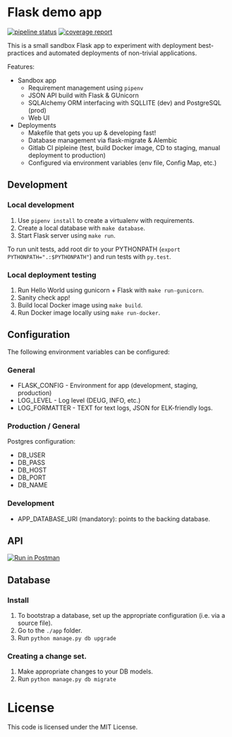 # Flask demo app

[![pipeline status](https://gitlab.com/hamsterwheel/hello-world/badges/master/pipeline.svg)](https://gitlab.com/hamsterwheel/hello-world/commits/master) [![coverage report](https://gitlab.com/hamsterwheel/hello-world/badges/master/coverage.svg)](https://gitlab.com/hamsterwheel/hello-world/commits/master) 

This is a small sandbox Flask app to experiment with deployment best-practices and automated deployments
of non-trivial applications.

Features:
* Sandbox app
	* Requirement management using `pipenv`
	* JSON API build with Flask & GUnicorn
	* SQLAlchemy ORM interfacing with SQLLITE (dev) and PostgreSQL (prod)
	* Web UI
* Deployments
	* Makefile that gets you up & developing fast!
	* Database management via flask-migrate & Alembic
	* Gitlab CI pipleine (test, build Docker image, CD to staging, manual deployment to production)
	* Configured via environment variables (env file, Config Map, etc.)

## Development

### Local development
1. Use `pipenv install` to create a virtualenv with requirements.
2. Create a local database with `make database`.
3. Start Flask server using `make run`.

To run unit tests, add root dir to your PYTHONPATH (`export PYTHONPATH=".:$PYTHONPATH"`) and run tests with `py.test`.

### Local deployment testing
1. Run Hello World using gunicorn + Flask with `make run-gunicorn`.
2. Sanity check app!
3. Build local Docker image using `make build`.
4. Run Docker image locally using `make run-docker`.

## Configuration

The following environment variables can be configured:

### General
* FLASK_CONFIG - Environment for app (development, staging, production)
* LOG_LEVEL - Log level (DEUG, INFO, etc.)
* LOG_FORMATTER - TEXT for text logs, JSON for ELK-friendly logs.

### Production / General

Postgres configuration:
* DB_USER
* DB_PASS
* DB_HOST
* DB_PORT
* DB_NAME

### Development
* APP_DATABASE_URI (mandatory): points to the backing database.

## API

[![Run in Postman](https://run.pstmn.io/button.svg)](https://app.getpostman.com/run-collection/602ebf2c53d3cea6b560)

## Database
### Install
1. To bootstrap a database, set up the appropriate configuration (i.e. via a source file).
2. Go to the `./app` folder.
3. Run `python manage.py db upgrade`

### Creating a change set.
1. Make appropriate changes to your DB models.
2. Run `python manage.py db migrate`

# License

This code is licensed under the MIT License.

